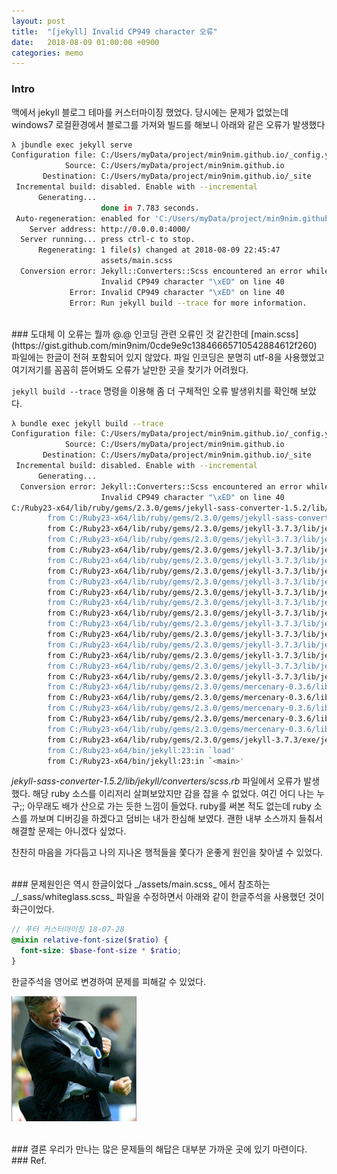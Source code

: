 ```yaml
---
layout: post
title:  "[jekyll] Invalid CP949 character 오류"
date:   2018-08-09 01:00:00 +0900
categories: memo
---
```

### Intro
맥에서 jekyll 블로그 테마를 커스터마이징 했었다. 당시에는 문제가 없었는데 windows7 로컬환경에서 블로그를 가져와 빌드를 해보니 아래와 같은 오류가 발생했다

```bash
λ jbundle exec jekyll serve
Configuration file: C:/Users/myData/project/min9nim.github.io/_config.yml
            Source: C:/Users/myData/project/min9nim.github.io
       Destination: C:/Users/myData/project/min9nim.github.io/_site
 Incremental build: disabled. Enable with --incremental
      Generating...
                    done in 7.783 seconds.
 Auto-regeneration: enabled for 'C:/Users/myData/project/min9nim.github.io'
    Server address: http://0.0.0.0:4000/
  Server running... press ctrl-c to stop.
      Regenerating: 1 file(s) changed at 2018-08-09 22:45:47
                    assets/main.scss
  Conversion error: Jekyll::Converters::Scss encountered an error while converting 'assets/main.scss':
                    Invalid CP949 character "\xED" on line 40
             Error: Invalid CP949 character "\xED" on line 40
             Error: Run jekyll build --trace for more information.
```

<br>
### 도대체 이 오류는 뭘까 @.@
인코딩 관련 오류인 것 같긴한데 [main.scss](https://gist.github.com/min9nim/0cde9e9c13846665710542884612f260) 파일에는 한글이 전혀 포함되어 있지 않았다. 파일 인코딩은 분명히 utf-8을 사용했었고 여기저기를 꼼꼼히 뜯어봐도 오류가 날만한 곳을 찾기가 어려웠다. 

`jekyll build --trace` 명령을 이용해 좀 더 구체적인 오류 발생위치를 확인해 보았다. 
```bash
λ bundle exec jekyll build --trace
Configuration file: C:/Users/myData/project/min9nim.github.io/_config.yml
            Source: C:/Users/myData/project/min9nim.github.io
       Destination: C:/Users/myData/project/min9nim.github.io/_site
 Incremental build: disabled. Enable with --incremental
      Generating...
  Conversion error: Jekyll::Converters::Scss encountered an error while converting 'assets/main.scss':
                    Invalid CP949 character "\xED" on line 40
C:/Ruby23-x64/lib/ruby/gems/2.3.0/gems/jekyll-sass-converter-1.5.2/lib/jekyll/converters/scss.rb:123:in `rescue in convert': Invalid CP949 character "\xED" on line 40 (Jekyll::Converters::Scss::SyntaxError)
        from C:/Ruby23-x64/lib/ruby/gems/2.3.0/gems/jekyll-sass-converter-1.5.2/lib/jekyll/converters/scss.rb:119:in `convert'
        from C:/Ruby23-x64/lib/ruby/gems/2.3.0/gems/jekyll-3.7.3/lib/jekyll/renderer.rb:98:in `block in convert'
        from C:/Ruby23-x64/lib/ruby/gems/2.3.0/gems/jekyll-3.7.3/lib/jekyll/renderer.rb:96:in `each'
        from C:/Ruby23-x64/lib/ruby/gems/2.3.0/gems/jekyll-3.7.3/lib/jekyll/renderer.rb:96:in `reduce'
        from C:/Ruby23-x64/lib/ruby/gems/2.3.0/gems/jekyll-3.7.3/lib/jekyll/renderer.rb:96:in `convert'
        from C:/Ruby23-x64/lib/ruby/gems/2.3.0/gems/jekyll-3.7.3/lib/jekyll/renderer.rb:80:in `render_document'
        from C:/Ruby23-x64/lib/ruby/gems/2.3.0/gems/jekyll-3.7.3/lib/jekyll/renderer.rb:62:in `run'
        from C:/Ruby23-x64/lib/ruby/gems/2.3.0/gems/jekyll-3.7.3/lib/jekyll/site.rb:473:in `block in render_pages'
        from C:/Ruby23-x64/lib/ruby/gems/2.3.0/gems/jekyll-3.7.3/lib/jekyll/site.rb:471:in `each'
        from C:/Ruby23-x64/lib/ruby/gems/2.3.0/gems/jekyll-3.7.3/lib/jekyll/site.rb:471:in `render_pages'
        from C:/Ruby23-x64/lib/ruby/gems/2.3.0/gems/jekyll-3.7.3/lib/jekyll/site.rb:191:in `render'
        from C:/Ruby23-x64/lib/ruby/gems/2.3.0/gems/jekyll-3.7.3/lib/jekyll/site.rb:73:in `process'
        from C:/Ruby23-x64/lib/ruby/gems/2.3.0/gems/jekyll-3.7.3/lib/jekyll/command.rb:28:in `process_site'
        from C:/Ruby23-x64/lib/ruby/gems/2.3.0/gems/jekyll-3.7.3/lib/jekyll/commands/build.rb:65:in `build'
        from C:/Ruby23-x64/lib/ruby/gems/2.3.0/gems/jekyll-3.7.3/lib/jekyll/commands/build.rb:36:in `process'
        from C:/Ruby23-x64/lib/ruby/gems/2.3.0/gems/jekyll-3.7.3/lib/jekyll/commands/build.rb:18:in `block (2 levels) in init_with_program'
        from C:/Ruby23-x64/lib/ruby/gems/2.3.0/gems/mercenary-0.3.6/lib/mercenary/command.rb:220:in `block in execute'
        from C:/Ruby23-x64/lib/ruby/gems/2.3.0/gems/mercenary-0.3.6/lib/mercenary/command.rb:220:in `each'
        from C:/Ruby23-x64/lib/ruby/gems/2.3.0/gems/mercenary-0.3.6/lib/mercenary/command.rb:220:in `execute'
        from C:/Ruby23-x64/lib/ruby/gems/2.3.0/gems/mercenary-0.3.6/lib/mercenary/program.rb:42:in `go'
        from C:/Ruby23-x64/lib/ruby/gems/2.3.0/gems/mercenary-0.3.6/lib/mercenary.rb:19:in `program'
        from C:/Ruby23-x64/lib/ruby/gems/2.3.0/gems/jekyll-3.7.3/exe/jekyll:15:in `<top (required)>'
        from C:/Ruby23-x64/bin/jekyll:23:in `load'
        from C:/Ruby23-x64/bin/jekyll:23:in `<main>'
```
_jekyll-sass-converter-1.5.2/lib/jekyll/converters/scss.rb_ 파일에서 오류가 발생했다. 해당 ruby 소스를 이리저리 살펴보았지만 감을 잡을 수 없었다. 여긴 어디 나는 누구;; 아무래도 배가 산으로 가는 듯한 느낌이 들었다. ruby를 써본 적도 없는데 ruby 소스를 까보며 디버깅을 하겠다고 덤비는 내가 한심해 보였다. 괜한 내부 소스까지 들춰서 해결할 문제는 아니겠다 싶었다.

찬찬히 마음을 가다듬고 나의 지나온 행적들을 쫓다가 운좋게 원인을 찾아낼 수 있었다.

<br>
### 문제원인은 역시 한글이었다
_/assets/main.scss_ 에서 참조하는 _/_sass/whiteglass.scss_ 파일을 수정하면서 아래와 같이 한글주석을 사용했던 것이 화근이었다. 

```scss
// 푸터 커스터마이징 18-07-28
@mixin relative-font-size($ratio) {
  font-size: $base-font-size * $ratio;
}
```

한글주석을 영어로 변경하여 문제를 피해갈 수 있었다.
<p align="left"><img src="/images/ceremony.jpg" width="200"/></p>


<br>
### 결론
우리가 만나는 많은 문제들의 해답은 대부분 가까운 곳에 있기 마련이다.

<br>
### Ref.
<https://mytory.net/archives/9653>